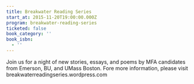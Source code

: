 ```yaml
---
title: Breakwater Reading Series
start_at: 2015-11-20T19:00:00.000Z
program: breakwater-reading-series
ticketed: false
book_category: ''
book_isbn:
  - ''
---
```

Join us for a night of new stories, essays, and poems by MFA candidates from Emerson, BU, and UMass Boston. Fore more information, please visit breakwaterreadingseries.wordpress.com
